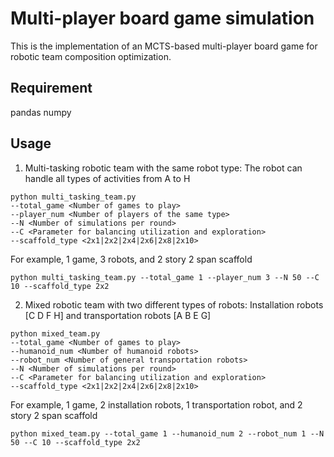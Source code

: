 # Multi-player board game simulation

This is the implementation of an MCTS-based multi-player board game for robotic team composition optimization.

## Requirement

pandas
numpy


## Usage

1. Multi-tasking robotic team with the same robot type: The robot can handle all types of activities from A to H

```
python multi_tasking_team.py 
--total_game <Number of games to play> 
--player_num <Number of players of the same type> 
--N <Number of simulations per round> 
--C <Parameter for balancing utilization and exploration>
--scaffold_type <2x1|2x2|2x4|2x6|2x8|2x10>
```

For example, 1 game, 3 robots, and 2 story 2 span scaffold

```
python multi_tasking_team.py --total_game 1 --player_num 3 --N 50 --C 10 --scaffold_type 2x2
```

2. Mixed robotic team with two different types of robots: Installation robots [C D F H] and transportation robots [A B E G]

```
python mixed_team.py 
--total_game <Number of games to play> 
--humanoid_num <Number of humanoid robots> 
--robot_num <Number of general transportation robots> 
--N <Number of simulations per round> 
--C <Parameter for balancing utilization and exploration>
--scaffold_type <2x1|2x2|2x4|2x6|2x8|2x10>
```

For example, 1 game, 2 installation robots, 1 transportation robot, and 2 story 2 span scaffold

```
python mixed_team.py --total_game 1 --humanoid_num 2 --robot_num 1 --N 50 --C 10 --scaffold_type 2x2
```

